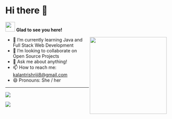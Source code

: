 # Hi there 👋



<img src="https://user-images.githubusercontent.com/42779746/144641650-66286e23-31a7-4047-938d-4735f8be9ecd.gif" width="30" height="30" /> **Glad to see you here!** 

<img align="right" width="240" height="240" src="https://user-images.githubusercontent.com/42779746/144643562-2d1a59e5-cdaa-42c0-b01a-1ec9122e35c6.gif">

- 🌱 I’m currently learning Java and Full Stack Web Development
- 👯 I’m looking to collaborate on Open Source Projects
- 💬 Ask me about anything!
- 📫 How to reach me: kalantrishriji8@gmail.com
- 😄 Pronouns: She / her

---
<!--  gmail icons-->
<!-- [<img height="32" width="32" src="https://cdn.jsdelivr.net/npm/simple-icons@v6/icons/gmail.svg" />](kalantrishriji8@gmail.com)
[<img height="32" width="32" src="https://unpkg.com/simple-icons@v6/icons/gmail.svg" />](kalantrishriji8@gmail.com) -->

<!--  languages status -->
<!-- [![Top Langs](https://github-readme-stats.vercel.app/api/top-langs/?username=shrikanta8)](https://github.com/anuraghazra/github-readme-stats) -->


<!-- <p align ="center"> -->
  <img src="https://github-readme-stats.vercel.app/api?username=shrikanta8&hide=stars&show_icons=true&theme=aura" />
<!--   <img width="48%" src="https://github-readme-stats.vercel.app/api?username=shrikanta8&hide=stars&show_icons=true&theme=aura" /> -->
<!-- </p> -->

![](https://komarev.com/ghpvc/?username=shrikanta8)


<!--
**shrikanta8/shrikanta8** is a ✨ _special_ ✨ repository because its `README.md` (this file) appears on your GitHub profile.

Here are some ideas to get you started:

- 🔭 I’m currently working on ...
- D🌱 I’m currently learning ...

-🤔 I’m looking for help with ... finding projects to contribute to! 
- D💬 Ask me about ...
- D📫 How to reach me: ...
- D😄 Pronouns: ...
- ⚡ Fun fact: ...
-->

